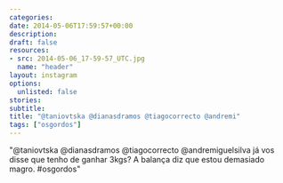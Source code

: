 ```yaml
---
categories:
date: 2014-05-06T17:59:57+00:00
description:
draft: false
resources:
- src: 2014-05-06_17-59-57_UTC.jpg
  name: "header"
layout: instagram
options:
  unlisted: false
stories:
subtitle:
title: "@taniovtska @dianasdramos @tiagocorrecto @andremi"
tags: ["osgordos"]
---
```


"@taniovtska @dianasdramos @tiagocorrecto @andremiguelsilva já vos disse que tenho de ganhar 3kgs? A balança diz que estou demasiado magro. #osgordos"
